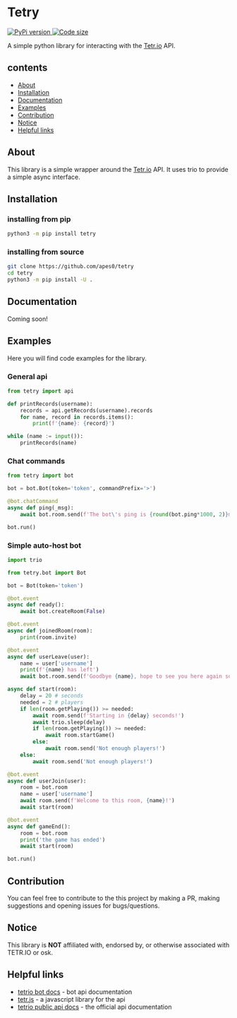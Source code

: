 
# Tetry

[![PyPi version](https://img.shields.io/pypi/v/tetry.svg) ![Code
size](https://img.shields.io/github/languages/code-size/apes0/tetry)](https://pypi.org/project/tetry/)

A simple python library for interacting with the [Tetr.io](https://tetr.io/) API.

## contents

- [About](#About)
- [Installation](#Installation)
- [Documentation](#Documentation)
- [Examples](#Examples)
- [Contribution](#Contribution)
- [Notice](#Notice)
- [Helpful links](#Helpful-links)

## About

This library is a simple wrapper around the [Tetr.io](https://tetr.io/) API. It uses trio to provide a simple async interface.

## Installation

### installing from pip

```sh
python3 -m pip install tetry
```

### installing from source

```sh
git clone https://github.com/apes0/tetry
cd tetry
python3 -m pip install -U .
```

## Documentation

Coming soon!

## Examples

Here you will find code examples for the library.

### General api

```python
from tetry import api

def printRecords(username):
    records = api.getRecords(username).records
    for name, record in records.items():
        print(f'{name}: {record}')

while (name := input()):
    printRecords(name)

```

### Chat commands

```python
from tetry import bot

bot = bot.Bot(token='token', commandPrefix='>')

@bot.chatCommand
async def ping(_msg):
    await bot.room.send(f'The bot\'s ping is {round(bot.ping*1000, 2)}ms')

bot.run()

```

### Simple auto-host bot

```python
import trio

from tetry.bot import Bot

bot = Bot(token='token')

@bot.event
async def ready():
    await bot.createRoom(False)

@bot.event
async def joinedRoom(room):
    print(room.invite)

@bot.event
async def userLeave(user):
    name = user['username']
    print(f'{name} has left')
    await bot.room.send(f'Goodbye {name}, hope to see you here again soon!')

async def start(room):
    delay = 20 # seconds
    needed = 2 # players
    if len(room.getPlaying()) >= needed:
        await room.send(f'Starting in {delay} seconds!')
        await trio.sleep(delay)
        if len(room.getPlaying()) >= needed:
            await room.startGame()
        else:
            await room.send('Not enough players!')
    else:
        await room.send('Not enough players!')

@bot.event
async def userJoin(user):
    room = bot.room
    name = user['username']
    await room.send(f'Welcome to this room, {name}!')
    await start(room)

@bot.event
async def gameEnd():
    room = bot.room
    print('the game has ended')
    await start(room)

bot.run()

```

## Contribution

You can feel free to contribute to the this project by making a PR, making suggestions and opening issues for bugs/questions.

## Notice

This library is **NOT** affiliated with, endorsed by, or otherwise associated with TETR.IO or osk.

## Helpful links

- [tetrio bot docs](https://github.com/Poyo-SSB/tetrio-bot-docs/) - bot api documentation
- [tetr.js](https://github.com/tetrjs/tetr.js/) - a javascript library for the api
- [tetrio public api docs](https://tetr.io/about/api/) - the official api documentation

